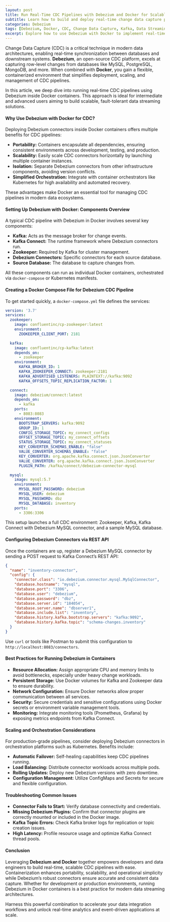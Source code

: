```yaml
---
layout: post
title: Run Real-Time CDC Pipelines with Debezium and Docker for Scalable Data Streaming
subtitle: Learn how to build and deploy real-time change data capture pipelines using Debezium and Docker containers for robust, scalable data integration
categories: Debezium
tags: [Debezium, Docker, CDC, Change Data Capture, Kafka, Data Streaming, Big Data, Containers, Real-Time Data]
excerpt: Explore how to use Debezium with Docker to implement real-time change data capture pipelines, enabling scalable and efficient data streaming architectures in containerized environments.
---
```

Change Data Capture (CDC) is a critical technique in modern data architectures, enabling real-time synchronization between databases and downstream systems. **Debezium**, an open-source CDC platform, excels at capturing row-level changes from databases like MySQL, PostgreSQL, MongoDB, and more. When combined with **Docker**, you gain a flexible, containerized environment that simplifies deployment, scaling, and management of CDC pipelines.

In this article, we deep dive into running real-time CDC pipelines using Debezium inside Docker containers. This approach is ideal for intermediate and advanced users aiming to build scalable, fault-tolerant data streaming solutions.

#### Why Use Debezium with Docker for CDC?

Deploying Debezium connectors inside Docker containers offers multiple benefits for CDC pipelines:

- **Portability:** Containers encapsulate all dependencies, ensuring consistent environments across development, testing, and production.
- **Scalability:** Easily scale CDC connectors horizontally by launching multiple container instances.
- **Isolation:** Separate Debezium connectors from other infrastructure components, avoiding version conflicts.
- **Simplified Orchestration:** Integrate with container orchestrators like Kubernetes for high availability and automated recovery.
  
These advantages make Docker an essential tool for managing CDC pipelines in modern data ecosystems.

#### Setting Up Debezium with Docker: Components Overview

A typical CDC pipeline with Debezium in Docker involves several key components:

- **Kafka:** Acts as the message broker for change events.
- **Kafka Connect:** The runtime framework where Debezium connectors run.
- **Zookeeper:** Required by Kafka for cluster management.
- **Debezium Connectors:** Specific connectors for each source database.
- **Source Database:** The database to capture changes from.

All these components can run as individual Docker containers, orchestrated via `docker-compose` or Kubernetes manifests.

#### Creating a Docker Compose File for Debezium CDC Pipeline

To get started quickly, a `docker-compose.yml` file defines the services:

```yaml
version: '3.7'
services:
  zookeeper:
    image: confluentinc/cp-zookeeper:latest
    environment:
      ZOOKEEPER_CLIENT_PORT: 2181

  kafka:
    image: confluentinc/cp-kafka:latest
    depends_on:
      - zookeeper
    environment:
      KAFKA_BROKER_ID: 1
      KAFKA_ZOOKEEPER_CONNECT: zookeeper:2181
      KAFKA_ADVERTISED_LISTENERS: PLAINTEXT://kafka:9092
      KAFKA_OFFSETS_TOPIC_REPLICATION_FACTOR: 1

  connect:
    image: debezium/connect:latest
    depends_on:
      - kafka
    ports:
      - 8083:8083
    environment:
      BOOTSTRAP_SERVERS: kafka:9092
      GROUP_ID: 1
      CONFIG_STORAGE_TOPIC: my_connect_configs
      OFFSET_STORAGE_TOPIC: my_connect_offsets
      STATUS_STORAGE_TOPIC: my_connect_statuses
      KEY_CONVERTER_SCHEMAS_ENABLE: "false"
      VALUE_CONVERTER_SCHEMAS_ENABLE: "false"
      KEY_CONVERTER: org.apache.kafka.connect.json.JsonConverter
      VALUE_CONVERTER: org.apache.kafka.connect.json.JsonConverter
      PLUGIN_PATH: /kafka/connect/debezium-connector-mysql

  mysql:
    image: mysql:5.7
    environment:
      MYSQL_ROOT_PASSWORD: debezium
      MYSQL_USER: debezium
      MYSQL_PASSWORD: dbz
      MYSQL_DATABASE: inventory
    ports:
      - 3306:3306
```

This setup launches a full CDC environment: Zookeeper, Kafka, Kafka Connect with Debezium MySQL connector, and a sample MySQL database.

#### Configuring Debezium Connectors via REST API

Once the containers are up, register a Debezium MySQL connector by sending a POST request to Kafka Connect’s REST API:

```json
{
  "name": "inventory-connector",
  "config": {
    "connector.class": "io.debezium.connector.mysql.MySqlConnector",
    "database.hostname": "mysql",
    "database.port": "3306",
    "database.user": "debezium",
    "database.password": "dbz",
    "database.server.id": "184054",
    "database.server.name": "dbserver1",
    "database.include.list": "inventory",
    "database.history.kafka.bootstrap.servers": "kafka:9092",
    "database.history.kafka.topic": "schema-changes.inventory"
  }
}
```

Use `curl` or tools like Postman to submit this configuration to `http://localhost:8083/connectors`.

#### Best Practices for Running Debezium in Containers

- **Resource Allocation:** Assign appropriate CPU and memory limits to avoid bottlenecks, especially under heavy change workloads.
- **Persistent Storage:** Use Docker volumes for Kafka and Zookeeper data to ensure durability.
- **Network Configuration:** Ensure Docker networks allow proper communication between all services.
- **Security:** Secure credentials and sensitive configurations using Docker secrets or environment variable management tools.
- **Monitoring:** Integrate monitoring tools (Prometheus, Grafana) by exposing metrics endpoints from Kafka Connect.

#### Scaling and Orchestration Considerations

For production-grade pipelines, consider deploying Debezium connectors in orchestration platforms such as Kubernetes. Benefits include:

- **Automatic Failover:** Self-healing capabilities keep CDC pipelines running.
- **Load Balancing:** Distribute connector workloads across multiple pods.
- **Rolling Updates:** Deploy new Debezium versions with zero downtime.
- **Configuration Management:** Utilize ConfigMaps and Secrets for secure and flexible configuration.

#### Troubleshooting Common Issues

- **Connector Fails to Start:** Verify database connectivity and credentials.
- **Missing Debezium Plugins:** Confirm that connector plugins are correctly mounted or included in the Docker image.
- **Kafka Topic Errors:** Check Kafka broker logs for replication or topic creation issues.
- **High Latency:** Profile resource usage and optimize Kafka Connect thread pools.

#### Conclusion

Leveraging **Debezium and Docker** together empowers developers and data engineers to build real-time, scalable CDC pipelines with ease. Containerization enhances portability, scalability, and operational simplicity while Debezium’s robust connectors ensure accurate and consistent data capture. Whether for development or production environments, running Debezium in Docker containers is a best practice for modern data streaming architectures.

Harness this powerful combination to accelerate your data integration workflows and unlock real-time analytics and event-driven applications at scale.

